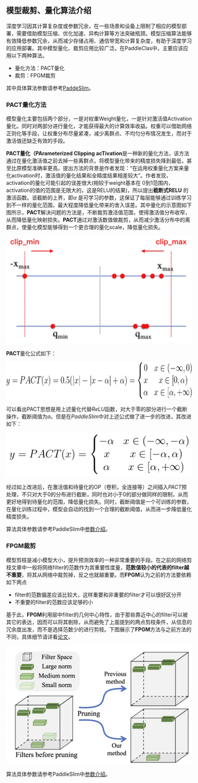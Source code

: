## 模型裁剪、量化算法介绍

深度学习因其计算复杂度或参数冗余，在一些场景和设备上限制了相应的模型部署，需要借助模型压缩、优化加速、异构计算等方法突破瓶颈。模型压缩算法能够有效降低参数冗余，从而减少存储占用、通信带宽和计算复杂度，有助于深度学习的应用部署。其中模型量化、裁剪应用比较广泛。在PaddleClas中，主要应该应用以下两种算法。

- 量化方法：PACT量化
- 裁剪：FPGM裁剪

其中具体算法参数请参考[PaddeSlim](https://github.com/PaddlePaddle/PaddleSlim/)。

### PACT量化方法

模型量化主要包括两个部分，一是对权重Weight量化，一是针对激活值Activation量化。同时对两部分进行量化，才能获得最大的计算效率收益。权重可以借助网络正则化等手段，让权重分布尽量紧凑，减少离群点、不均匀分布情况发生，而对于激活值还缺乏有效的手段。

**PACT量化（PArameterized Clipping acTivation**是一种新的量化方法，该方法通过在量化激活值之前去掉一些离群点，将模型量化带来的精度损失降到最低，甚至比原模型准确率更高。提出方法的背景是作者发现：“在运用权重量化方案来量化activation时，激活值的量化结果和全精度结果相差较大”。作者发现，activation的量化可能引起的误差很大(相较于weight基本在 0到1范围内，activation的值的范围是无限大的，这是RELU的结果)，所以提出**截断式RELU** 的激活函数。该截断的上界，即$α$ 是可学习的参数，这保证了每层能够通过训练学习到不一样的量化范围，最大程度降低量化带来的舍入误差。其中量化的示意图如下图所示，**PACT**解决问题的方法是，不断裁剪激活值范围，使得激活值分布收窄，从而降低量化映射损失。**PACT**通过对激活数值做裁剪，从而减少激活分布中的离群点，使量化模型能够得到一个更合理的量化scale，降低量化损失。

<div align="center">
<img src="./quantization.jpg"  width = "600" />
</div>

**PACT**量化公式如下：

<div align="center">
<img src="./quantization_formula.png"  width = "800" height="100"/>
</div>


可以看出PACT思想是用上述量化代替*ReLU*函数，对大于零的部分进行一个截断操作，截断阈值为$a$。但是在*PaddleSlim*中对上述公式做了进一步的改进，其改进如下：

<div align="center">
<img src="./quantization_formula_slim.png"  width = "550" height="120"/>
</div>


经过如上改进后，在激活值和待量化的OP（卷积，全连接等）之间插入*PACT*预处理，不只对大于0的分布进行截断，同时也对小于0的部分做同样的限制，从而更好地得到待量化的范围，降低量化损失。同时，截断阈值是一个可训练的参数，在量化训练过程中，模型会自动的找到一个合理的截断阈值，从而进一步降低量化精度损失。

算法具体参数请参考PaddleSlim中[参数介绍](https://github.com/PaddlePaddle/PaddleSlim/blob/release/2.0.0/docs/zh_cn/api_cn/dygraph/quanter/qat.rst#qat)。

### FPGM裁剪

模型剪枝是减小模型大小，提升预测效率的一种非常重要的手段。在之前的网络剪枝文章中一般将网络filter的范数作为其重要性度量，**范数值较小的代表的filter越不重要**，将其从网络中裁剪掉，反之也就越重要。而**FPGM**认为之前的方法要依赖如下两点

- filter的范数偏差应该比较大，这样重要和非重要的filter才可以很好区分开
- 不重要的filter的范数应该足够的小

基于此，**FPGM**利用层中filter的几何中心特性，由于那些靠近中心的filter可以被其它的表达，因而可以将其剔除，从而避免了上面提到的两点剪枝条件，从信息的冗余度出发，而不是选择范数少的进行剪枝。下图展示了**FPGM**方法与之前方法的不同，具体细节请详看[论文](https://openaccess.thecvf.com/content_CVPR_2019/papers/He_Filter_Pruning_via_Geometric_Median_for_Deep_Convolutional_Neural_Networks_CVPR_2019_paper.pdf)。

<div align="center">
<img src="./fpgm.png"  width = "600" />
</div>



算法具体参数请参考PaddleSlim中[参数介绍](https://github.com/PaddlePaddle/PaddleSlim/blob/release/2.0.0/docs/zh_cn/api_cn/dygraph/pruners/fpgm_filter_pruner.rst#fpgmfilterpruner)。
